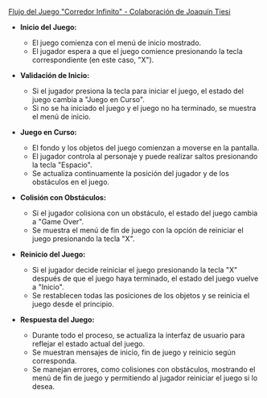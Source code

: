 [Flujo del Juego "Corredor Infinito" - Colaboración de Joaquín Tiesi](https://github.com/JoaquinTiesi)

- **Inicio del Juego:**
  - El juego comienza con el menú de inicio mostrado.
  - El jugador espera a que el juego comience presionando la tecla correspondiente (en este caso, "X").

- **Validación de Inicio:**
  - Si el jugador presiona la tecla para iniciar el juego, el estado del juego cambia a "Juego en Curso".
  - Si no se ha iniciado el juego y el juego no ha terminado, se muestra el menú de inicio.

- **Juego en Curso:**
  - El fondo y los objetos del juego comienzan a moverse en la pantalla.
  - El jugador controla al personaje y puede realizar saltos presionando la tecla "Espacio".
  - Se actualiza continuamente la posición del jugador y de los obstáculos en el juego.

- **Colisión con Obstáculos:**
  - Si el jugador colisiona con un obstáculo, el estado del juego cambia a "Game Over".
  - Se muestra el menú de fin de juego con la opción de reiniciar el juego presionando la tecla "X".

- **Reinicio del Juego:**
  - Si el jugador decide reiniciar el juego presionando la tecla "X" después de que el juego haya terminado, el estado del juego vuelve a "Inicio".
  - Se restablecen todas las posiciones de los objetos y se reinicia el juego desde el principio.

- **Respuesta del Juego:**
  - Durante todo el proceso, se actualiza la interfaz de usuario para reflejar el estado actual del juego.
  - Se muestran mensajes de inicio, fin de juego y reinicio según corresponda.
  - Se manejan errores, como colisiones con obstáculos, mostrando el menú de fin de juego y permitiendo al jugador reiniciar el juego si lo desea.
